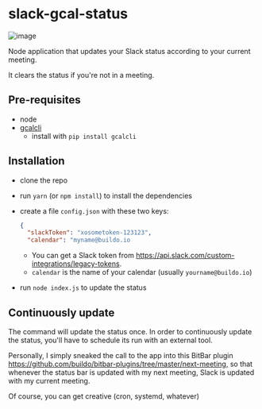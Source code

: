 # slack-gcal-status

![image](https://cloud.githubusercontent.com/assets/691940/26310573/88a1acbe-3f01-11e7-8c8c-b310b4ace9e5.png)

Node application that updates your Slack status according to your current meeting.

It clears the status if you're not in a meeting.

## Pre-requisites
- node
- [gcalcli](https://github.com/insanum/gcalcli)
  - install with `pip install gcalcli`
  
## Installation
- clone the repo
- run `yarn` (or `npm install`) to install the dependencies
- create a file `config.json` with these two keys:

  ```json
  {
    "slackToken": "xosometoken-123123",
    "calendar": "myname@buildo.io
  ```
  
   - You can get a Slack token from https://api.slack.com/custom-integrations/legacy-tokens.
   - `calendar` is the name of your calendar (usually `yourname@buildo.io`)
   
- run `node index.js` to update the status

## Continuously update
The command will update the status once. In order to continuously update the status, you'll have to schedule its run with an external tool.

Personally, I simply sneaked the call to the app into this BitBar plugin https://github.com/buildo/bitbar-plugins/tree/master/next-meeting, so that whenever the status bar is updated with my next meeting, Slack is updated with my current meeting.

Of course, you can get creative (cron, systemd, whatever)
